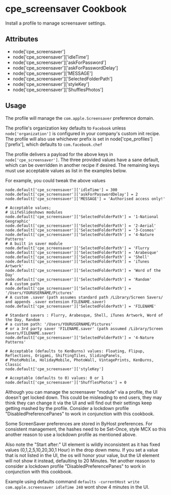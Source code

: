 cpe_screensaver Cookbook
========================
Install a profile to manage screensaver settings.


Attributes
----------
* node['cpe_screensaver']
* node['cpe_screensaver']['idleTime']
* node['cpe_screensaver']['askForPassword']
* node['cpe_screensaver']['askForPasswordDelay']
* node['cpe_screensaver']['MESSAGE']
* node['cpe_screensaver']['SelectedFolderPath']
* node['cpe_screensaver']['styleKey']
* node['cpe_screensaver']['ShufflesPhotos']

Usage
-----
The profile will manage the `com.apple.Screensaver` preference domain.

The profile's organization key defaults to `Facebook` unless `node['organization']` is
configured in your company's custom init recipe. The profile will also use
whichever prefix is set in node['cpe_profiles']['prefix'], which defaults to `com.facebook.chef`

The profile delivers a payload for the above keys in `node['cpe_screensaver']`.  The three provided values
have a sane default, which can be overridden in another recipe if desired. The remaining keys must use acceptable
values as list in the examples below.

For example, you could tweak the above values

    node.default['cpe_screensaver']['idleTime'] = 300
    node.default['cpe_screensaver']['askForPasswordDelay'] = 2
    node.default['cpe_screensaver']['MESSAGE'] = 'Authorised access only!'

    # Acceptable values;
    # iLifeSlideshows modules
    node.default['cpe_screensaver']['SelectedFolderPath'] = '1-National Geographic'
    node.default['cpe_screensaver']['SelectedFolderPath'] = '2-Aerial'
    node.default['cpe_screensaver']['SelectedFolderPath'] = '3-Cosmos'
    node.default['cpe_screensaver']['SelectedFolderPath'] = '4-Nature Patterns'
    # A built in saver module
    node.default['cpe_screensaver']['SelectedFolderPath'] = 'Flurry
    node.default['cpe_screensaver']['SelectedFolderPath'] = 'Arabesque'
    node.default['cpe_screensaver']['SelectedFolderPath'] = 'Shell'
    node.default['cpe_screensaver']['SelectedFolderPath'] = 'iTunes Artwork'
    node.default['cpe_screensaver']['SelectedFolderPath'] = 'Word of the Day'
    node.default['cpe_screensaver']['SelectedFolderPath'] = 'Random'
    # A custom path
    node.default['cpe_screensaver']['SelectedFolderPath'] = '/Users/YOURUSERNAME/Pictures'
    # A custom .saver (path assumes standard path /Library/Screen Savers/ and appends .saver extension FILENAME.saver)
    node.default['cpe_screensaver']['SelectedFolderPath'] = 'FILENAME'

    # Standard savers : Flurry, Arabesque, Shell, iTunes Artwork, Word of the Day, Random
    # a custom path: '/Users/YOURUSERNAME/Pictures'
    # or a 3rd party saver 'FILENAME.saver' (path assumed /Library/Screen Savers/FILENAME.saver)
    node.default['cpe_screensaver']['SelectedFolderPath'] = '4-Nature Patterns'

    # Acceptable (defaults to KenBurns) values: Floating, Flipup, Reflections, Origami, ShiftingTiles, SlidingPanels,
    # PhotoMobile, HolidayMobile, PhotoWall, VintagePrints, KenBurns, Classic
    node.default['cpe_screensaver']['styleKey']

    # Acceptable (defaults to 0) values: 0 or 1
    node.default['cpe_screensaver']['ShufflesPhotos'] = 0

Although you can manage the screensaver "module" via a profile, the UI doesn't get locked down. This could be misleading
to end users, they may think they can change it via the UI and will find out their settings keep getting mashed by the
profile. Consider a lockdown profile "DisabledPreferencePanes" to work in conjunction with this cookbook.

Some ScreenSaver preferences are stored in ByHost preferences. For consistent management, the hashes need to be Set-Once,
style MCX so this another reason to use a lockdown profile as mentioned above.

Also note the "Start after:" UI element is wildly inconsistent as it has fixed values (0,1,2,5,10,20,30,1 Hour) in the
drop down menu. If you set a value that is not listed in the UI, the os will honor your value, but the UI element will
not show it instead, defaulting to 20 Minutes. Yet another reason to consider a lockdown profile "DisabledPreferencePanes"
to work in conjunction with this cookbook.

Example using defaults command `defaults -currentHost write com.apple.screensaver idleTime 240` wont show 4 minutes in the UI.

